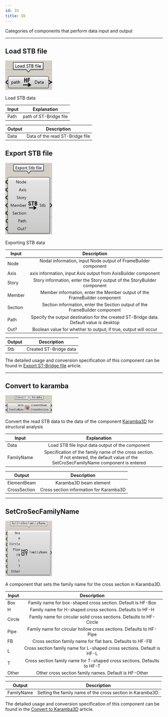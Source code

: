 ```yaml
---
id: IO
title: IO
---
```


Categories of components that perform data input and output

---

## Load STB file

![](../../images/Component/LoadStbFile.png)

Load STB data

| Input |      Explanation       |
| ----- | :--------------------: |
| Path  | path of ST-Bridge file |

| Output |           Description           |
| ------ | :-----------------------------: |
| Data   | Data of the read ST-Bridge file |

## Export STB file

![](../../images/Component/ExportStbFile.png)

Exporting STB data

| Input   |                                       Description                                       |
| ------- | :-------------------------------------------------------------------------------------: |
| Node    |             Nodal information, input Node output of FrameBuilder component              |
| Axis    |             axis information, input Axis output from AxisBuilder component              |
| Story   |         Story information, enter the Story output of the StoryBuilder component         |
| Member  |        Member information, enter the Member output of the FrameBuilder component        |
| Section |       Section information, enter the Section output of the FrameBuilder component       |
| Path    | Specify the output destination for the created ST-Bridge data. Default value is desktop |
| Out?    |             Boolean value for whether to output; if true, output will occur             |

| Output |      Description       |
| ------ | :--------------------: |
| Stb    | Created ST-Bridge data |

The detailed usage and conversion specification of this component can be found in [Export ST-Bridge file](./Usage/ExportSTB) article.

---

## Convert to karamba

![](../../images/Component/ConvertToKaramba.png)

Convert the read STB data to the data of the component [Karamba3D](https://www.karamba3d.com/) for structural analysis

| Input      |                                                                  Explanation                                                                  |
| ---------- | :-------------------------------------------------------------------------------------------------------------------------------------------: |
| Data       |                                               Load STB file Input data output of the component                                                |
| FamilyName | Specification of the family name of the cross section.<br/> If not entered, the default value of the SetCroSecFamilyName component is entered |

| Output       |               Description               |
| ------------ | :-------------------------------------: |
| ElementBeam  |         Karamba3D beam element          |
| CrossSection | Cross section information for Karamba3D |

---

## SetCroSecFamilyName

![](../../images/Component/SetCroSecFamilyName.png)

A component that sets the family name for the cross section in Karamba3D.

| Input  |                               Description                               |
| ------ | :---------------------------------------------------------------------: |
| Box    |       Family name for box-shaped cross section. Default is HF-Box       |
| H      |        Family name for H-shaped cross sections. Defaults to HF-H        |
| Circle |  Family name for circular solid cross sections. Defaults to HF-Circle   |
| Pipe   |   Family name for circular hollow cross sections. Defaults to HF-Pipe   |
| FB     |       Cross section family name for flat bars. Defaults to HF-FB        |
| L      | Cross section family name for L-shaped cross sections. Default is HF-L  |
| T      | Cross section family name for T-shaped cross sections. Defaults to HF-T |
| Other  |          Other cross section family names. Default is HF-Other          |

| Output     |                        Description                         |
| ---------- | :--------------------------------------------------------: |
| FamilyName | Setting the family name of the cross section in Karamba3D. |

The detailed usage and conversion specification of this component can be found in the [Convert to Karamba3D](./Usage/ConvertToKaramba) article.
